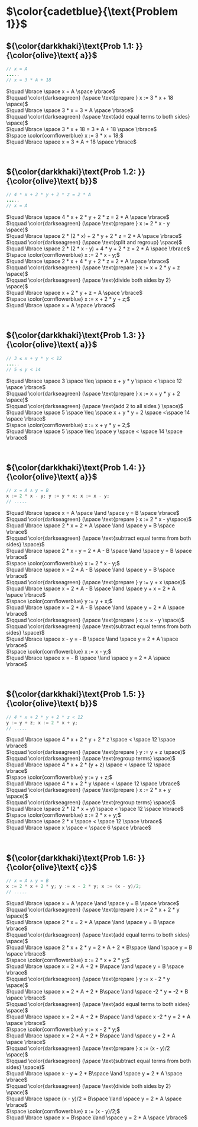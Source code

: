 # $\color{cadetblue}{\text{Problem 1}}$

## ${\color{darkkhaki}\text{Prob 1.1: }}{\color{olive}\text{ a}}$

```java
// x = A
.....
// x = 3 * A + 18
```

$\quad \lbrace \space x = A \space \rbrace$  
$\qquad \color{darkseagreen} (\space \text{prepare } x := 3 * x + 18 \space)$  
$\quad \lbrace \space 3 * x = 3 * A \space \rbrace$  
$\qquad \color{darkseagreen} (\space \text{add equal terms to both sides} \space)$  
$\quad \lbrace \space 3 * x + 18 = 3 * A + 18 \space \rbrace$  
$\space \color{cornflowerblue} x := 3 * x + 18;$  
$\quad \lbrace \space x = 3 * A + 18 \space \rbrace$  

&nbsp;

## ${\color{darkkhaki}\text{Prob 1.2: }}{\color{olive}\text{ b}}$

```java
// 4 * x + 2 * y + 2 * z = 2 * A
.....
// x = A 
```

$\quad \lbrace \space 4 * x + 2 * y + 2 * z = 2 * A \space \rbrace$  
$\qquad \color{darkseagreen} (\space \text{prepare } x := 2 * x - y \space)$  
$\quad \lbrace \space 2 * (2 * x) + 2 * y + 2 * z = 2 * A \space \rbrace$  
$\qquad \color{darkseagreen} (\space \text{split and regroup} \space)$  
$\quad \lbrace \space 2 * (2 * x - y) + 4 * y + 2 * z = 2 * A \space \rbrace$  
$\space \color{cornflowerblue} x := 2 * x - y;$  
$\quad \lbrace \space 2 * x + 4 * y + 2 * z = 2 * A \space \rbrace$  
$\qquad \color{darkseagreen} (\space \text{prepare } x := x + 2 * y + z \space)$  
$\qquad \color{darkseagreen} (\space \text{divide both sides by 2} \space)$  
$\quad \lbrace \space x + 2 * y + z = A \space \rbrace$  
$\space \color{cornflowerblue} x := x + 2 * y + z;$  
$\quad \lbrace \space x = A \space \rbrace$  

&nbsp;

## ${\color{darkkhaki}\text{Prob 1.3: }}{\color{olive}\text{ a}}$

```java
// 3 ≤ x + y * y < 12
.....
// 5 ≤ y < 14
```

$\quad \lbrace \space 3 \space \leq \space  x + y * y \space < \space 12 \space \rbrace$  
$\qquad \color{darkseagreen} (\space \text{prepare } x := x + y * y + 2 \space)$  
$\qquad \color{darkseagreen} (\space \text{add 2 to all sides } \space)$  
$\quad \lbrace \space 5 \space \leq \space x + y * y + 2 \space <\space  14 \space \rbrace$  
$\space \color{cornflowerblue} x := x + y * y + 2;$  
$\quad \lbrace \space 5 \space \leq \space y \space < \space 14 \space \rbrace$  

&nbsp;

## ${\color{darkkhaki}\text{Prob 1.4: }}{\color{olive}\text{ a}}$

```java
// x = A ∧ y = B
x := 2 * x - y; y := y + x; x := x - y;
// .....
```

$\quad \lbrace \space x = A \space \land \space y = B \space \rbrace$  
$\qquad \color{darkseagreen} (\space \text{prepare } x := 2 * x - y\space)$  
$\quad \lbrace \space 2 * x = 2 * A \space \land \space y = B \space \rbrace$  
$\qquad \color{darkseagreen} (\space \text{subtract equal terms from both sides} \space)$  
$\quad \lbrace \space 2 * x - y = 2 * A - B \space \land \space y = B \space \rbrace$  
$\space \color{cornflowerblue} x := 2 * x - y;$  
$\quad \lbrace \space x = 2 * A - B \space \land \space y = B \space \rbrace$  
$\qquad \color{darkseagreen} (\space \text{prepare } y := y + x \space)$  
$\quad \lbrace \space x = 2 * A - B \space \land \space y + x =  2 * A \space \rbrace$  
$\space \color{cornflowerblue} y := y + x;$  
$\quad \lbrace \space x = 2 * A - B \space \land \space y = 2 * A \space \rbrace$  
$\qquad \color{darkseagreen} (\space \text{prepare } x := x - y \space)$  
$\qquad \color{darkseagreen} (\space \text{subtract equal terms from both sides} \space)$  
$\quad \lbrace \space x - y = - B \space \land \space y = 2 * A \space \rbrace$  
$\space \color{cornflowerblue} x := x - y;$  
$\quad \lbrace \space x = - B \space \land \space y = 2 * A \space \rbrace$  

&nbsp;

## ${\color{darkkhaki}\text{Prob 1.5: }}{\color{olive}\text{ b}}$

```java
// 4 * x + 2 * y + 2 * z < 12 
y := y + z; x := 2 * x + y;
// .....
```

$\quad \lbrace \space 4 * x + 2 * y + 2 * z \space < \space 12 \space \rbrace$  
$\qquad \color{darkseagreen} (\space \text{prepare } y := y + z \space)$  
$\qquad \color{darkseagreen} (\space \text{regroup terms} \space)$  
$\quad \lbrace \space 4 * x + 2 * (y + z) \space < \space 12 \space \rbrace$  
$\space \color{cornflowerblue} y := y + z;$  
$\quad \lbrace \space 4 * x + 2 * y \space < \space 12 \space \rbrace$  
$\qquad \color{darkseagreen} (\space \text{prepare } x := 2 * x + y \space)$  
$\qquad \color{darkseagreen} (\space \text{regroup terms} \space)$  
$\quad \lbrace \space 2 * (2 * x + y) \space < \space 12 \space \rbrace$  
$\space \color{cornflowerblue} x := 2 * x + y;$  
$\quad \lbrace \space 2 * x \space < \space 12 \space \rbrace$  
$\quad \lbrace \space x \space < \space 6 \space \rbrace$  

&nbsp;

## ${\color{darkkhaki}\text{Prob 1.6: }}{\color{olive}\text{ c}}$

```java
// x = A ∧ y = B
x := 2 * x + 2 * y; y := x - 2 * y; x := (x - y)/2;
// .....
```

$\quad \lbrace \space x = A \space \land \space y = B \space \rbrace$  
$\qquad \color{darkseagreen} (\space \text{prepare } x := 2 * x + 2 * y \space)$  
$\quad \lbrace \space 2 * x = 2 * A \space \land \space y = B \space \rbrace$  
$\qquad \color{darkseagreen} (\space \text{add equal terms to both sides} \space)$  
$\quad \lbrace \space 2 * x + 2 * y = 2 * A + 2 * B\space \land \space y = B \space \rbrace$  
$\space \color{cornflowerblue} x := 2 * x + 2 * y;$  
$\quad \lbrace \space x = 2 * A + 2 * B\space \land \space y = B \space \rbrace$  
$\qquad \color{darkseagreen} (\space \text{prepare } y := x - 2 * y \space)$  
$\quad \lbrace \space x = 2 * A + 2 * B\space \land \space -2 * y = -2 * B \space \rbrace$  
$\qquad \color{darkseagreen} (\space \text{add equal terms to both sides} \space)$  
$\quad \lbrace \space x = 2 * A + 2 * B\space \land \space x -2 * y = 2 * A \space \rbrace$  
$\space \color{cornflowerblue} y := x - 2 * y;$  
$\quad \lbrace \space x = 2 * A + 2 * B\space \land \space y = 2 * A \space \rbrace$  
$\qquad \color{darkseagreen} (\space \text{prepare } x := (x - y)/2 \space)$  
$\qquad \color{darkseagreen} (\space \text{subtract equal terms from both sides} \space)$  
$\quad \lbrace \space x - y = 2 * B\space \land \space y = 2 * A \space \rbrace$  
$\qquad \color{darkseagreen} (\space \text{divide both sides by 2} \space)$  
$\quad \lbrace \space (x - y)/2 = B\space \land \space y = 2 * A \space \rbrace$  
$\space \color{cornflowerblue} x := (x - y)/2;$  
$\quad \lbrace \space x = B\space \land \space y = 2 * A \space \rbrace$  

&nbsp;
